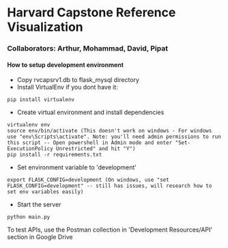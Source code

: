 # Harvard Capstone Reference Visualization

### Collaborators: Arthur, Mohammad, David, Pipat

#### How to setup development environment
- Copy rvcapsrv1.db to flask_mysql directory
- Install VirtualEnv if you dont have it:
```
pip install virtualenv
```
- Create virtual environment and install dependencies
```
virtualenv env
source env/bin/activate (This doesn't work on windows - For windows use "env\Scripts\activate". Note: you'll need admin permissions to run this script -- Open powershell in Admin mode and enter "Set-ExecutionPolicy Unrestricted" and hit "Y")
pip install -r requirements.txt
```
- Set environment variable to 'development'
```
export FLASK_CONFIG=development (On windows, use "set FLASK_CONFIG=development" -- still has issues, will research how to set env variables easily)
```
- Start the server
```
python main.py
```
To test APIs, use the Postman collection in 'Development Resources/API' section in Google Drive
